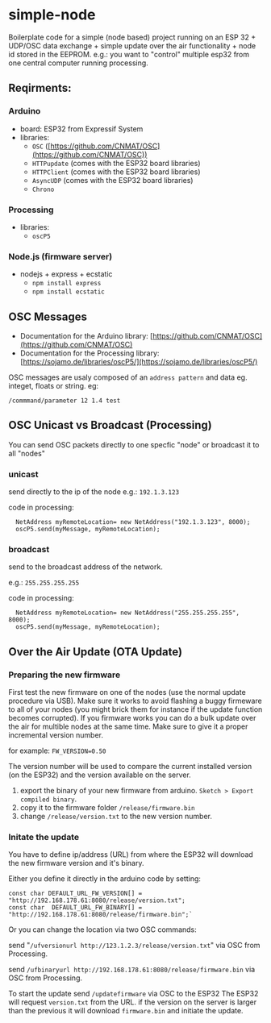 # simple-node

Boilerplate code for a simple (node based) project running on an ESP 32 + UDP/OSC data exchange + simple update over the air functionality + node id stored in the EEPROM.
e.g.: you want to "control" multiple esp32 from one central computer running processing.

## Reqirments:

### Arduino

- board: ESP32 from Expressif System
- libraries:
  - `OSC` ([https://github.com/CNMAT/OSC](https://github.com/CNMAT/OSC))
  - `HTTPupdate` (comes with the ESP32 board libraries)
  - `HTTPClient` (comes with the ESP32 board libraries)
  - `AsyncUDP` (comes with the ESP32 board libraries)
  - `Chrono`

### Processing

- libraries:
  - `oscP5`

### Node.js (firmware server)

- nodejs + express + ecstatic
  - `npm install express`
  - `npm install ecstatic`

## OSC Messages

- Documentation for the Arduino library: [https://github.com/CNMAT/OSC](https://github.com/CNMAT/OSC)
- Documentation for the Processing library: [https://sojamo.de/libraries/oscP5/](https://sojamo.de/libraries/oscP5/)

OSC messages are usaly composed of an `address pattern` and data eg. integet, floats or string. eg:

`/commmand/parameter 12 1.4 test`

## OSC Unicast vs Broadcast (Processing)

You can send OSC packets directly to one specfic "node" or broadcast it to all "nodes"


### unicast
send directly to the ip of the node
e.g.: `192.1.3.123`

code in processing:
```
  NetAddress myRemoteLocation= new NetAddress("192.1.3.123", 8000);
  oscP5.send(myMessage, myRemoteLocation);
```


### broadcast
send to the broadcast address of the network.

e.g.: `255.255.255.255`

code in processing:
```
  NetAddress myRemoteLocation= new NetAddress("255.255.255.255", 8000);
  oscP5.send(myMessage, myRemoteLocation);
```

## Over the Air Update (OTA Update)

### Preparing the new firmware

First test the new firmware on one of the nodes (use the normal update procedure via USB). Make sure it works to avoid flashing a buggy firmeware to all of your nodes (you might brick them for instance if the update function becomes corrupted). If you firmware works you can do a bulk update over the air for multible nodes at the same time.
Make sure to give it a proper incremental version number.

for example: `FW_VERSION=0.50`

The version number will be used to compare the current installed version (on the ESP32) and the version available on the server.

1. export the binary of your new firmware from arduino. `Sketch > Export compiled binary`.
2. copy it to the firmware folder `/release/firmware.bin`
3. change `/release/version.txt` to the new version number.

### Initate the update

You have to define ip/address (URL) from where the ESP32 will download the new firmware version and it's binary.

Either you define it directly in the arduino code by setting:

```
const char DEFAULT_URL_FW_VERSION[] = "http://192.168.178.61:8080/release/version.txt";
const char  DEFAULT_URL_FW_BINARY[] = "http://192.168.178.61:8080/release/firmware.bin";`
```

Or you can change the location via two OSC commands:

send "`/ufversionurl http://123.1.2.3/release/version.txt`" via OSC from Processing.

send `/ufbinaryurl http://192.168.178.61:8080/release/firmware.bin` via OSC from Processing.

To start the update send `/updatefirmware` via OSC to the ESP32
The ESP32 will request `version.txt` from the URL. if the version on the server is larger than the previous it will download `firmware.bin` and initiate the update.

